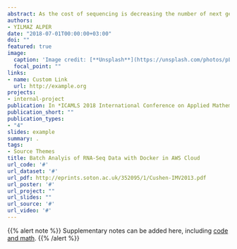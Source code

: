 ```yaml
---
abstract: As the cost of sequencing is decreasing the number of next generation sequenc- ing studies is increasing at a rapid pace. Staggering amount of sequencing data accumulated over the years are kept at publicly available databases such as Short Read Archive (SRA) and European Nucleotide Archive (ENA). The truly enormous amount of sequencing data provides opportunity for mining gene expression and genome variant studies. However, such a mining task not only requires extensive computational resources but also orchestration of analysis steps at a large scale. The latter challenge is due to the fact that the analysis of sequencing data comprises of multiple steps each carried by different software. If the overall goal can be summarized as ”setting up multiple computers and distributing the workload and processes”, achieving this manually is clearly impractical. However, by the help of various tools and technologies, setting up such an environment is much easier than before. ”Setting up computer” part is taken care by containerization technology in which Docker is the leading platform. ”Multiple computers” part is taken care by cloud services where CPU, RAM and harddisk space can be used with hourly fee. In this talk, Amazon AWS EC2 will be demonstrated. Finally, ”distributing workload and processes” part can be taken care by bioinformatic pipeline frameworks. In this talk, Nextflow [1] framework will be demonstrated which is able use containers and run in cloud. Containerization not only eases the pain of software installation and configura- tion but also supports reproducible research [2]. Combining containerization with cloud computing allows rapid and affordable bioinformatic analysis at scale [3]. Con- tainerization also allows integrative analysis by mixing and matching tools from dif- ferent fields of bioinformatics. This talk will briefly introduce the aforementioned tools and technologies and then provide an example batch analysis where human RNA-Seq data from multiple sequencing projects were used in order to get with preliminary results related to trans-splicing and non-aligned reads.
authors:
- YILMAZ ALPER
date: "2018-07-01T00:00:00+03:00"
doi: ""
featured: true
image:
  caption: 'Image credit: [**Unsplash**](https://unsplash.com/photos/pLCdAaMFLTE)'
  focal_point: ""
links:
- name: Custom Link
  url: http://example.org
projects:
- internal-project
publication: In *ICAMLS 2018 International Conference on Applied Mathematics, Modeling and Life Science Problems*
publication_short: ""
publication_types:
- "4"
slides: example
summary: .
tags:
- Source Themes
title: Batch Analyis of RNA-Seq Data with Docker in AWS Cloud
url_code: '#'
url_dataset: '#'
url_pdf: http://eprints.soton.ac.uk/352095/1/Cushen-IMV2013.pdf
url_poster: '#'
url_project: ""
url_slides: ""
url_source: '#'
url_video: '#'
---
```


{{% alert note %}}
Supplementary notes can be added here, including [code and math](https://sourcethemes.com/academic/docs/writing-markdown-latex/).
{{% /alert %}}
